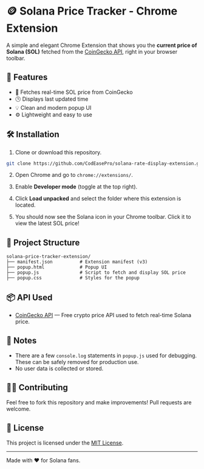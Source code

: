 # 🪙 Solana Price Tracker - Chrome Extension

A simple and elegant Chrome Extension that shows you the **current price of Solana (SOL)** fetched from the [CoinGecko API](https://www.coingecko.com/), right in your browser toolbar.

## 🚀 Features

* 🔄 Fetches real-time SOL price from CoinGecko
* 🕒 Displays last updated time
* 💡 Clean and modern popup UI
* ⚙️ Lightweight and easy to use


## 🛠️ Installation

1. Clone or download this repository.

```bash
git clone https://github.com/CodEasePro/solana-rate-display-extension.git
```

2. Open Chrome and go to `chrome://extensions/`.

3. Enable **Developer mode** (toggle at the top right).

4. Click **Load unpacked** and select the folder where this extension is located.

5. You should now see the Solana icon in your Chrome toolbar. Click it to view the latest SOL price!

## 📁 Project Structure

```
solana-price-tracker-extension/
├── manifest.json          # Extension manifest (v3)
├── popup.html             # Popup UI
├── popup.js               # Script to fetch and display SOL price
├── popup.css              # Styles for the popup
```

## 📦 API Used

* [CoinGecko API](https://www.coingecko.com/en/api/documentation) — Free crypto price API used to fetch real-time Solana price.

## 🔧 Notes

* There are a few `console.log` statements in `popup.js` used for debugging. These can be safely removed for production use.
* No user data is collected or stored.

## 🧑‍💻 Contributing

Feel free to fork this repository and make improvements! Pull requests are welcome.

## 📄 License

This project is licensed under the [MIT License](LICENSE).

---

Made with ❤️ for Solana fans.
